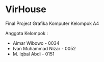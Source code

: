 # VirHouse
Final Project Grafika Komputer Kelompok A4

Anggota Kelompok :
- Aimar Wibowo - 0034
- Ivan Muhammad Nizar - 0052
- M. Iqbal Abdi - 0151